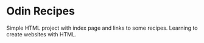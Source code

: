 # Odin Recipes

Simple HTML project with index page and links to some recipes.
Learning to create websites with HTML.
